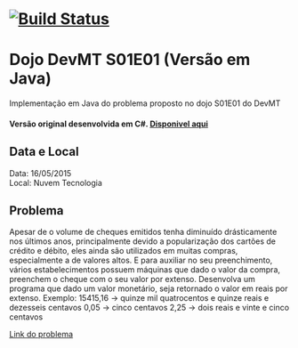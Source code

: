 #  [![Build Status][travis-image]][travis-url]

# Dojo DevMT S01E01 (Versão em Java) 
Implementação em Java do problema proposto no dojo S01E01 do DevMT
#### Versão original desenvolvida em C#. [Disponivel aqui](https://github.com/devmatogrosso/dojo-s01e01-cheque-por-extenso)

## Data e Local
Data: 16/05/2015  
Local: Nuvem Tecnologia  

## Problema
Apesar de o volume de cheques emitidos tenha diminuído drásticamente nos últimos anos,
principalmente devido a popularização dos cartões de crédito e débito, eles ainda são
utilizados em muitas compras, especialmente a de valores altos. E para auxiliar no seu
preenchimento, vários estabelecimentos possuem máquinas que dado o valor da compra,
preenchem o cheque com o seu valor por extenso.
Desenvolva um programa que dado um valor monetário, seja retornado o valor em reais
por extenso.
Exemplo:
15415,16 -> quinze mil quatrocentos e quinze reais e dezesseis centavos
0,05 -> cinco centavos
2,25 -> dois reais e vinte e cinco centavos

[Link do problema](http://dojopuzzles.com/problemas/exibe/cheque-por-extenso/)


[travis-image]: https://travis-ci.org/gpedro/dojo-s01e01-cheque-por-extenso.java.svg?branch=master
[travis-url]: https://travis-ci.org/gpedro/dojo-s01e01-cheque-por-extenso.java
